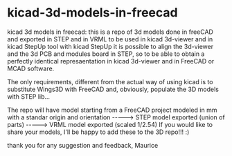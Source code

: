 # kicad-3d-models-in-freecad
kicad 3d models in freecad:
this is a repo of 3d models done in freeCAD and exported in STEP and in VRML to be used in kicad 3d-viewer and in kicad StepUp tool
with kicad StepUp it is possible to align the 3d-viewer and the 3d PCB and modules board in STEP, so to be able to obtain a perfectly identical represaentation in kicad 3d-viewer and in FreeCAD or MCAD software.

The only requirements, different from the actual way of using kicad is to substitute Wings3D with FreeCAD
and, obviously, populate the 3D models with STEP lib...

The repo will have model starting from a FreeCAD project modeled in mm with a standar origin and orientation
                                            -----> STEP model exported (union of parts)
                                            -----> VRML model exported (scaled 1/2.54)
If you would like to share your models, I'll be happy to add these to the 3D repo!!! :)

thank you for any suggestion and feedback,
Maurice
